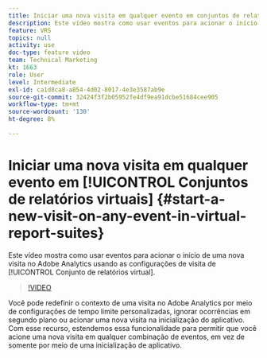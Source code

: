 ```yaml
---
title: Iniciar uma nova visita em qualquer evento em conjuntos de relatórios virtuais
description: Este vídeo mostra como usar eventos para acionar o início de uma nova visita no Adobe Analytics usando as configurações de visita de um Conjunto de relatórios virtual.
feature: VRS
topics: null
activity: use
doc-type: feature video
team: Technical Marketing
kt: 1663
role: User
level: Intermediate
exl-id: ca1d8ca8-a854-4d02-8017-4e3e3587ab9e
source-git-commit: 32424f3f2b05952fe4df9ea91dcbe51684cee905
workflow-type: tm+mt
source-wordcount: '130'
ht-degree: 8%

---
```


# Iniciar uma nova visita em qualquer evento em [!UICONTROL Conjuntos de relatórios virtuais] {#start-a-new-visit-on-any-event-in-virtual-report-suites}

Este vídeo mostra como usar eventos para acionar o início de uma nova visita no Adobe Analytics usando as configurações de visita de [!UICONTROL Conjunto de relatórios virtual].

>[!VIDEO](https://video.tv.adobe.com/v/23129/?quality=12)

Você pode redefinir o contexto de uma visita no Adobe Analytics por meio de configurações de tempo limite personalizadas, ignorar ocorrências em segundo plano ou acionar uma nova visita na inicialização do aplicativo. Com esse recurso, estendemos essa funcionalidade para permitir que você acione uma nova visita em qualquer combinação de eventos, em vez de somente por meio de uma inicialização de aplicativo.
